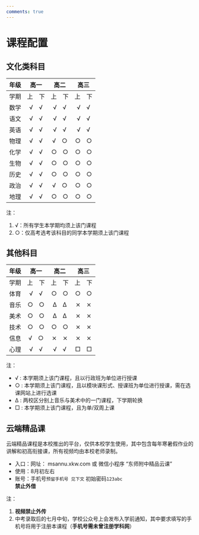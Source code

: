 ```yaml
---
comments: true
---
```


# 课程配置

## 文化类科目

|年级|高一|高二|高三|
|:---:|:---:|:---:|:---:|
|学期|上&emsp;下|上&emsp;下|上&emsp;下|
|数学|√&emsp;√|√&emsp;√|√&emsp;√|
|语文|√&emsp;√|√&emsp;√|√&emsp;√|
|英语|√&emsp;√|√&emsp;√|√&emsp;√|
|物理|√&emsp;√|√&emsp;○|○&emsp;○|
|化学|√&emsp;√|○&emsp;○|○&emsp;○|
|生物|√&emsp;√|○&emsp;○|○&emsp;○|
|历史|√&emsp;√|○&emsp;○|○&emsp;○|
|政治|√&emsp;√|√&emsp;○|○&emsp;○|
|地理|√&emsp;√|○&emsp;○|○&emsp;○|

注：

1. √：所有学生本学期均须上该门课程
2. ○：仅高考选考该科目的同学本学期须上该门课程

## 其他科目

|年级|高一|高二|高三|
|:---:|:---:|:---:|:---:|
|学期|上&emsp;下|上&emsp;下|上&emsp;下|
|体育|√&emsp;√|○&emsp;○|○&emsp;○|
|音乐|○&emsp;○|Δ&emsp;Δ|⨯&emsp;⨯|
|美术|○&emsp;○|Δ&emsp;Δ|⨯&emsp;⨯|
|技术|○&emsp;○|○&emsp;○|⨯&emsp;⨯|
|信息|√&emsp;○|⨯&emsp;⨯|⨯&emsp;⨯|
|心理|√&emsp;√|√&emsp;√|□&emsp;□|

注：

- √ : 本学期须上该门课程，且以行政班为单位进行授课
- ○ : 本学期须上该门课程，且以模块课形式、授课班为单位进行授课，需在选课网站上进行选课
- Δ : 两校区分别上音乐与美术中的一门课程，下学期轮换
- □ : 本学期须上该门课程，且为单/双周上课


## 云端精品课
云端精品课程是本校推出的平台，仅供本校学生使用，其中包含每年寒暑假作业的讲解和初高衔接课，所有视频均由本校老师录制。

- 入口：网址： msannu.xkw.com 或 微信小程序 “东师附中精品云课”
- 使用：8月初左右
- 账号：手机号`预留手机号 见下文` 初始密码`123abc`  
**禁止外借**

注：

1. **视频禁止外传**
2. 中考录取后的七月中旬，学校公众号上会发布入学前通知，其中要求填写的手机号将用于注册本课程（**手机号需未曾注册学科网**）
